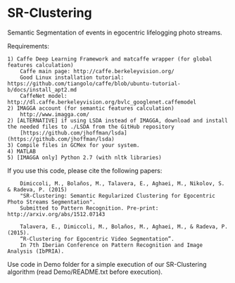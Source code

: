 # SR-Clustering
Semantic Segmentation of events in egocentric lifelogging photo streams.

Requirements:

	1) Caffe Deep Learning Framework and matcaffe wrapper (for global features calculation)
		Caffe main page: http://caffe.berkeleyvision.org/
		Good Linux installation tutorial: https://github.com/tiangolo/caffe/blob/ubuntu-tutorial-b/docs/install_apt2.md
		CaffeNet model: http://dl.caffe.berkeleyvision.org/bvlc_googlenet.caffemodel 
	2) IMAGGA account (for semantic features calculation)
		http://www.imagga.com/
	2) [ALTERNATIVE] if using LSDA instead of IMAGGA, download and install the needed files to ./LSDA from the GitHub repository
		[https://github.com/jhoffman/lsda](https://github.com/jhoffman/lsda)
	3) Compile files in GCMex for your system.
	4) MATLAB
	5) [IMAGGA only] Python 2.7 (with nltk libraries)


If you use this code, please cite the following papers:

        Dimiccoli, M., Bolaños, M., Talavera, E., Aghaei, M., Nikolov, S. & Radeva, P. (2015) 
        "SR-Clustering: Semantic Regularized Clustering for Egocentric Photo Streams Segmentation". 
        Submitted to Pattern Recognition. Pre-print: http://arxiv.org/abs/1512.07143

        Talavera, E., Dimiccoli, M., Bolaños, M., Aghaei, M., & Radeva, P. (2015).
        “R-Clustering for Egocentric Video Segmentation”. 
        In 7th Iberian Conference on Pattern Recognition and Image Analysis (IbPRIA).

Use code in Demo folder for a simple execution of our SR-Clustering algorithm (read Demo/README.txt before execution).
